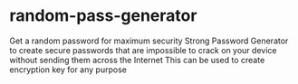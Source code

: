 # random-pass-generator
Get a random password for maximum security
Strong Password Generator to create secure passwords that are impossible to crack on your device without sending them across the Internet
This can be used to create encryption key for any purpose
